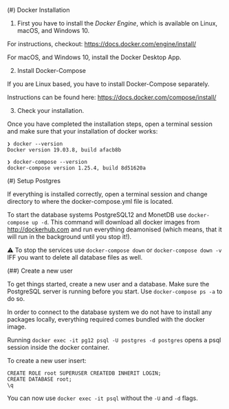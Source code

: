 
(#) Docker Installation

1. First you have to install the _Docker Engine_, which is available on Linux, macOS, and Windows 10.

  For instructions, checkout: https://docs.docker.com/engine/install/

  For macOS, and Windows 10, install the Docker Desktop App.

2. Install Docker-Compose

  If you are Linux based, you have to install Docker-Compose separately.

  Instructions can be found here: https://docs.docker.com/compose/install/


3. Check your installation.
  
  Once you have completed the installation steps, open a terminal session and make sure that your installation of docker works:

  ~~~none
  ❯ docker --version
  Docker version 19.03.8, build afacb8b

  ❯ docker-compose --version
  docker-compose version 1.25.4, build 8d51620a
  ~~~

(#) Setup Postgres

If everything is installed correctly, open a terminal session and change directory to where the docker-compose.yml file is located.

To start the database systems PostgreSQL12 and MonetDB use `docker-compose up -d`. This command will download all docker images from http://dockerhub.com and run everything deamonised (which means, that it will run in the background until you stop it!).

⚠ To stop the services use `docker-compose down` or `docker-compose down -v` IFF you want to delete all database files as well.

(##) Create a new user

To get things started, create a new user and a database. Make sure the PostgreSQL server is running before you start. Use `docker-compose ps -a` to do so.

In order to connect to the database system we do not have to install any packages locally, everything required comes bundled with the docker image.

Running `docker exec -it pg12 psql -U postgres -d postgres` opens a psql session inside the docker container.

To create a new user insert: 
~~~
CREATE ROLE root SUPERUSER CREATEDB INHERIT LOGIN;
CREATE DATABASE root;
\q
~~~

You can now use `docker exec -it psql` without the `-U` and `-d` flags.
